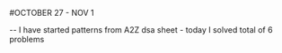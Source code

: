 #OCTOBER 27 - NOV 1

-- I have started patterns from A2Z dsa sheet - today I solved total of 6 problems 